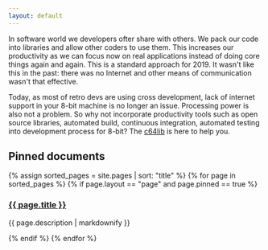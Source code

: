 ```yaml
---
layout: default
---
```

In software world we developers ofter share with others. We pack our code
into libraries and allow other coders to use them. This increases our
productivity as we can focus now on real applications instead of doing
core things again and again. This is a standard approach for 2019. It
wasn't like this in the past: there was no Internet and other means of
communication wasn't that effective.

Today, as most of retro devs are using cross development, lack of 
internet support in your 8-bit machine is no longer an issue. Processing
power is also not a problem. So why not
incorporate productivity tools such as open source libraries, automated
build, continuous integration, automated testing into development process
for 8-bit? The [c64lib] is here to help you.

## Pinned documents

{% assign sorted_pages = site.pages | sort: "title" %}
{% for page in sorted_pages %}
  {% if page.layout == "page" and page.pinned == true %}
  <h3><a href="{% if site.baseurl == "/" %}{{ page.url }}{% else %}{{ page.url | prepend: site.baseurl}}{% endif %}">{{ page.title }}</a></h3>
  <p>{{ page.description | markdownify }}</p>
  {% endif %}
{% endfor %}

[c64lib]: https://github.com/c64lib
